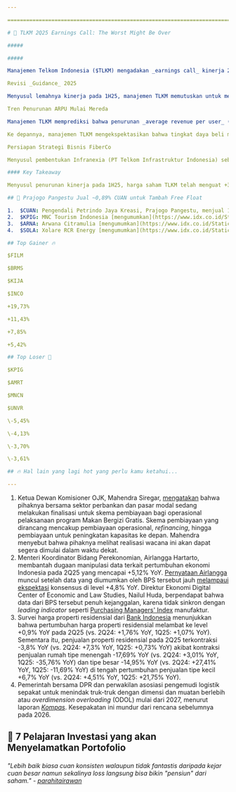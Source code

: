 ```yaml
---

==================================================================================================================================================================================================================================

# 🛜 TLKM 2Q25 Earnings Call: The Worst Might Be Over

#####

##### 

Manajemen Telkom Indonesia ($TLKM) mengadakan _earnings call_ kinerja 2Q25 pada Selasa (5/8) sore. Berikut beberapa catatan penting kami:

Revisi _Guidance_ 2025

Menyusul lemahnya kinerja pada 1H25, manajemen TLKM memutuskan untuk merevisi _guidance_ pertumbuhan pendapatan selama 2025 dari _low-single digit_ menjadi _flat_. Revisi target _top-line_ yang lebih _soft_ tersebut juga berdampak pada penurunan ekspektasi margin EBITDA dari target awal di kisaran 50-52% menjadi 50% (vs. 1H25: 49,5%). Untuk mencapai target ini, TLKM perlu membukukan pendapatan sebesar ~77 triliun rupiah pada 2H25, naik dibandingkan realisasi pada 1H25 di ~73 triliun rupiah (+5,4%) dan 2H24 di ~74,7 triliun rupiah (+3%). Kami menilai target ini dapat tercapai (_achievable_), mengingat terdapat beberapa katalis positif untuk kinerja TLKM ke depannya.

Tren Penurunan ARPU Mulai Mereda

Manajemen TLKM memprediksi bahwa penurunan _average revenue per user_ (ARPU) di segmen _mobile_ ke level 41,2 ribu rupiah telah mencapai puncaknya, didukung oleh beberapa faktor seperti: 1) peluncuran _starter pack_ 35 ribu rupiah untuk 3 GB (vs. sebelumnya 24 ribu rupiah untuk 6 GB) serta penghentian program Telkomsel Lite dan Telkomsel prabayar; 2) simplifikasi produk dari 6 ribu SKU menjadi 400 SKU; dan 3) sisa persediaan _starter pack_ murah dari periode persaingan ketat pada 3Q24-1Q25 diekspektasikan akan habis pada akhir Agustus 2025.

Ke depannya, manajemen TLKM mengekspektasikan bahwa tingkat daya beli masyarakat akan meningkat, sehingga jumlah konsumsi - yang diindikasikan oleh _data payload_ - akan meningkat meski harga jual mengalami kenaikan.

Persiapan Strategi Bisnis FiberCo

Menyusul pembentukan Infranexia (PT Telkom Infrastruktur Indonesia) sebagai entitas infrastruktur fiber, manajemen berencana melakukan _spin off_ tahap pertama pada 4Q25 dengan target >50% dari total aset dan bisnis fiber terpilih milik TLKM dialihkan ke PT Telkom Infrastruktur Indonesia. Selanjutnya, manajemen tengah mengkaji beberapa aset fiber yang saat ini hanya digunakan oleh internal untuk dapat dibuka aksesnya kepada pihak eksternal, sehingga meningkatkan utilisasi fiber. Meski demikian, manajemen TLKM masih mengkaji dampak setiap pembukaan akses fiber kepada pihak eksternal terhadap bisnis IndiHome. Kami menilai langkah ini dapat meningkatkan persaingan pada bisnis segmen _fixed broadband_, baik dari sisi _service provider_ maupun penyedia infrastruktur.

#### Key Takeaway

Menyusul penurunan kinerja pada 1H25, harga saham TLKM telah menguat +3,8% dari 2.880 rupiah per lembar pada penutupan bursa hari Kamis (31/7) menjadi 2.990 rupiah per lembar pada Rabu (6/8). Ekspektasi bahwa kinerja terburuk telah terlewati pada 2Q25 dan ke depannya akan membaik, kami nilai merupakan faktor yang direspons positif oleh _market_. Progres dari pemulihan ini - yang diindikasikan oleh peningkatan ARPU dan stabilisasi jumlah pelanggan - menjadi hal yang perlu dicermati dan dipantau oleh investor, sebab akan menjadi faktor kunci yang menentukan pemulihan harga saham TLKM, menurut kami.

## 🎈 Prajogo Pangestu Jual ~0,89% CUAN untuk Tambah Free Float

1.  $CUAN: Pengendali Petrindo Jaya Kreasi, Prajogo Pangestu, menjual 1 miliar saham CUAN dengan harga rata-rata 1.450 rupiah per lembar pada 5 Agustus 2025, yang ditujukan untuk menambah _free float_ saham yang beredar. Total nilai transaksi mencapai ~1,45 triliun rupiah. Setelah [transaksi ini](https://www.idx.co.id/StaticData/NewsAndAnnouncement/ANNOUNCEMENTSTOCK/From_EREP/202508/8a91f3c3fd_4af73750b7.pdf), porsi kepemilikan Prajogo Pangestu di CUAN turun dari 84,966% menjadi 84,076%.
2.  $KPIG: MNC Tourism Indonesia [mengumumkan](https://www.idx.co.id/StaticData/NewsAndAnnouncement/ANNOUNCEMENTSTOCK/From_EREP/202508/b4ae2d436e_73dee807ef.pdf) telah sepakat untuk mengakuisisi 55% saham PT Kios Ria Kreasi - perusahaan yang memiliki hak pengelolaan atas lahan seluas ~92,1 ha di Taman Kerthi Bali Semesta, Jembrana, Bali - dengan nilai yang tidak disebutkan. KPIG menyebut bahwa perseroan akan mengembangkan _international theme park_, _water park_, dan _resort_ di lahan tersebut. KPIG juga mengeklaim bahwa pengembangan proyek ini akan dilakukan bersama salah satu operator _theme park_ terbesar di dunia, meski tidak merincinya lebih lanjut.
3.  $ARNA: Arwana Citramulia [mengumumkan](https://www.idx.co.id/StaticData/NewsAndAnnouncement/ANNOUNCEMENTSTOCK/From_EREP/202508/51424627c1_2da8999eb2.pdf) telah merampungkan _buyback_ saham untuk periode 29 April-29 Juli 2025, dengan jumlah saham yang dibeli mencapai ~18,3 juta saham. Total nilai transaksi ini mencapai ~10,9 miliar rupiah, mengimplikasikan harga rata-rata pembelian sebesar 596 rupiah per lembar.
4.  $SOLA: Xolare RCR Energy [mengumumkan](https://www.idx.co.id/StaticData/NewsAndAnnouncement/ANNOUNCEMENTSTOCK/From_EREP/202508/3b935dd90c_5326eaf5ef.pdf) kerja sama dengan Apolpo LLC - perusahaan asal AS yang bergerak dalam strategi iklim dan solusi karbon - untuk mengembangkan proyek _carbon capture, utilization, and storage_ (CCUS) di Indonesia. Melalui perjanjian jangka panjang ini, SOLA akan menjadi perwakilan eksklusif Apolpo LLC di Indonesia dengan tanggung jawab untuk merancang, mengembangkan, dan mengimplementasikan inisiatif CCUS guna mendukung dekarbonisasi di sektor-sektor utama seperti energi, manufaktur, dan _heavy industry_.

## Top Gainer 🔥

$FILM

$BRMS

$KIJA

$INCO

+19,73%

+11,43%

+7,85%

+5,42%

## Top Loser 🤕

$KPIG

$AMRT

$MNCN

$UNVR

\-5,45%

\-4,13%

\-3,70%

\-3,61%

## 🔥 Hal lain yang lagi hot yang perlu kamu ketahui...

---
```


1.  Ketua Dewan Komisioner OJK, Mahendra Siregar, [mengatakan](https://keuangan.kontan.co.id/news/perbankan-dilibatkan-dalam-program-mbg-ini-manfaat-dan-mudaratnya-menurut-ekonom) bahwa pihaknya bersama sektor perbankan dan pasar modal sedang melakukan finalisasi untuk skema pembiayaan bagi operasional pelaksanaan program Makan Bergizi Gratis. Skema pembiayaan yang dirancang mencakup pembiayaan operasional, _refinancing_, hingga pembiayaan untuk peningkatan kapasitas ke depan. Mahendra menyebut bahwa pihaknya melihat realisasi wacana ini akan dapat segera dimulai dalam waktu dekat.
2.  Menteri Koordinator Bidang Perekonomian, Airlangga Hartarto, membantah dugaan manipulasi data terkait pertumbuhan ekonomi Indonesia pada 2Q25 yang mencapai +5,12% YoY. [Pernyataan Airlangga](https://www.tempo.co/ekonomi/airlangga-bantah-ada-permainan-data-pertumbuhan-ekonomi-2055541) muncul setelah data yang diumumkan oleh BPS tersebut jauh [melampaui ekspektasi](https://snips.stockbit.com/snips-terbaru/-ekonomi-ri-512-yoy-pada-2q25-di-atas-ekspektasi) konsensus di level +4,8% YoY. Direktur Ekonomi Digital Center of Economic and Law Studies, Nailul Huda, berpendapat bahwa data dari BPS tersebut penuh kejanggalan, karena tidak sinkron dengan _leading indicator_ seperti [Purchasing Managers' Index](<https://snips.stockbit.com/snips-terbaru/-inflasi-dan-surplus-neraca-dagang-lampaui-ekspektasi#:~:text=S%26P%20Global%20mencatat%20bahwa%20Purchasing%20Managers%E2%80%99%20Index%20(PMI)%20manufaktur%20Indonesia%20turun%20ke%20level%2046%2C9%20pada%20Juni%202025%20(vs.%20Mei%202025%3A%2047%2C4)%2C%20menandai%20kontraksi%20aktivitas%20pabrik%20beruntun%20dalam%203%20bulan%20terakhir.>) manufaktur.
3.  Survei harga properti residensial dari [Bank Indonesia](https://www.bi.go.id/id/publikasi/laporan/Documents/SHPR-Tw-II-2025.pdf) menunjukkan bahwa pertumbuhan harga properti residensial melambat ke level +0,9% YoY pada 2Q25 (vs. 2Q24: +1,76% YoY, 1Q25: +1,07% YoY). Sementara itu, penjualan properti residensial pada 2Q25 terkontraksi -3,8% YoY (vs. 2Q24: +7,3% YoY, 1Q25: +0,73% YoY) akibat kontraksi penjualan rumah tipe menengah -17,69% YoY (vs. 2Q24: +3,01% YoY, 1Q25: -35,76% YoY) dan tipe besar -14,95% YoY (vs. 2Q24: +27,41% YoY, 1Q25: -11,69% YoY) di tengah pertumbuhan penjualan tipe kecil +6,7% YoY (vs. 2Q24: +4,51% YoY, 1Q25: +21,75% YoY).
4.  Pemerintah bersama DPR dan perwakilan asosiasi pengemudi logistik sepakat untuk menindak truk-truk dengan dimensi dan muatan berlebih atau _overdimension overloading_ (ODOL) mulai dari 2027, menurut laporan _[Kompas](https://www.kompas.id/artikel/zero-odol-berlaku-2027-pengemudi-truk-menuntut-dilibatkan-penyusunan-regulasi)_. Kesepakatan ini mundur dari rencana sebelumnya pada 2026.

## 👼 7 Pelajaran Investasi yang akan Menyelamatkan Portofolio

###### _"Lebih baik biasa cuan konsisten walaupun tidak fantastis daripada kejar cuan besar namun sekalinya loss langsung bisa bikin "pensiun" dari saham." -_ _[parahitairawan](https://stockbit.com/parahitairawan?source=0)_

#####
